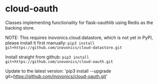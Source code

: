# cloud-oauth
Classes implementing functionality for flask-oauthlib using Redis as the backing store.

NOTE: This requires inovonics.cloud.datastore, which is not yet in PyPI, please install it first manually:
`pip3 install git+https://github.com/inovonics/cloud-datastore.git`

Install straight from github: `pip3 install git+https://github.com/inovonics/cloud-oauth.git`

Update to the latest version: 'pip3 install --upgrade git+https://github.com/inovonics/cloud-oauth.git'
